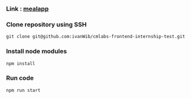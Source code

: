 ### Link : [mealapp](https://cmlabs-frontend-internship-test-three.vercel.app/)

### Clone repository using SSH

`git clone git@github.com:ivanWib/cmlabs-frontend-internship-test.git`

### Install node modules

`npm install`

### Run code

`npm run start`
